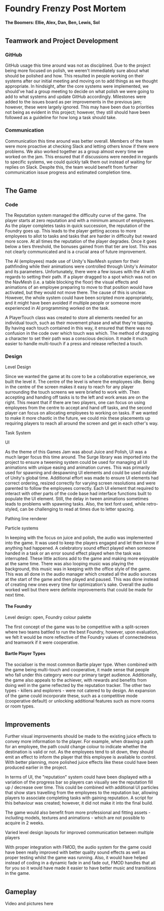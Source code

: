 # Foundry Frenzy Post Mortem

#### The Boomers: Ellie, Alex, Dan, Ben, Lewis, Sol

#
## Teamwork and Project Development

### GitHub

GitHub usage this time around was not as disciplined. Due to the project being more focused on polish, we weren't immediately sure about what should be polished and how. This resulted in people working on their systems after our initial meeting and moving on to add things as we thought appropriate. In hindsight, after the core systems were implemented, we should've had a group meeting to decide on what polish we were going to add to what systems and update GitHub accordingly. Milestones were added to the issues board as per improvements in the previous jam; however, these were largely ignored. This may have been due to priorities not being as evident in this project; however, they still should have been followed as a guideline for how long a task should take. 

### Communication

Communication this time around was better overall. Members of the team were more proactive at checking Slack and letting others know if there were problems. We also worked together as a group almost every time we worked on the jam. This ensured that if discussions were needed in regards to specific systems, we could quickly talk them out instead of waiting for replies on Slack. Despite this, the team would benefit from further communication issue progress and estimated completion time.

#
## The Game

### Code

The Reputation system managed the difficulty curve of the game. The player starts at zero reputation and with a minimum amount of employees. As the player completes tasks in quick succession, the reputation of the Foundry goes up. This leads to the player getting access to more employees to allot to tasks and tasks that are harder in difficulty but reward more score. At all times the reputation of the player degrades. Once it goes below a tiers threshold, the bonuses gained from that tier are lost. This was not clearly communicated and is a crucial area of future improvement.

The AI (employees) made use of Unity's NavMesh system for their pathfinding while their animations were controlled through Unity's Animator and its parameters. Unfortunately, there were a few issues with the AI with regards to setting their path. If a player dragged to a spot which was not on the NavMesh (i.e. a table blocking the floor) the visual effects and animations of an employee preparing to move to that position would have activated, but they would not move there. The cause of this is unclear. However, the whole system could have been scripted more appropriately, and it might have been avoided if multiple people or someone more experienced in AI programming worked on the task.

A PlayerTouch class was created to store all elements needed for an individual touch, such as their movement phase and what they're tapping. By having each touch contained in this way, it ensured that there was no confusion in the code over which touch was which. The method of dragging a character to set their path was a conscious decision. It made it much easier to handle multi-touch if a press and release reflected a touch.

### Design

Level Design

Since we wanted the game at its core to be a collaborative experience, we built the level it. The centre of the level is where the employees idle. Being in the centre of the screen makes it easy to reach for any player surrounding the touch screens we were briefed to work with. Then accepting and handing off tasks is to the left and work areas are on the right. This meant that if there are two players, one can focus on using employees from the centre to accept and hand off tasks, and the second player can focus on allocating employees to working on tasks. If we wanted to make it more chaotic in the future, we could mix these placements up requiring players to reach all around the screen and get in each other's way. 

Task System

UI

As the theme of this Games Jam was about Juice and Polish, UI was a much larger focus this time around. The Surge library was imported into the project to ensure a tweening system could be used for managing all UI animations with unique easing and animation curves. This was primarily used for spawning and despawning UI elements and could be used outside of Unity's global time. Additional effort was made to ensure UI elements had correct ordering, resized correctly for varying screen resolutions and were parented to follow the employees correctly. Each UI element that required to interact with other parts of the code base had interface functions built to populate the UI element. Still, the delay in tween animations sometimes leads to problems with spawning tasks. Also, the text font used, while retro-styled, can be challenging to read at times due to letter spacing. 

Pathing line renderer

Particle systems

In keeping with the focus on juice and polish, the audio was implemented into the game. It was used to keep the players engaged and let them know if anything had happened. A celebratory sound effect played when someone handed in a task or an error sound effect played when the task was interrupted. These little actions add to the game and making more enjoyable at the same time. There was also looping music was playing the background, this music was in keeping with the office style of the game. This was all done in the audio manager which created all the audio sources at the start of the game and then played and paused. This was done instead of creating new ones every time for optimization's sake. Overall the audio worked well but there were definite improvements that could be made for next time.


#### The Foundry

Level design: open, Foundry colour palette

The first concept of the game was to be competitive with a split-screen where two teams battled to run the best Foundry, however, upon evaluation, we felt it would be more reflective of the Foundry values of connectedness and teamwork if it were cooperative.

#### Bartle Player Types

The socialiser is the most common Bartle player type. When combined with the game being multi-touch and cooperative, it made sense that people who fall under this category were our primary target audience. Additionally, the game also appeals to the achiever, with rewards and benefits from doing well in the game reflected by the reputation tracker. The other two types - killers and explorers - were not catered to by design. An expansion of the game could incorporate these, such as a competitive mode (cooperative default) or unlocking additional features such as more rooms or room types.

#
## Improvements

Further visual improvements should be made to the existing juice effects to convey more information to the player. For example, when drawing a path for an employee, the path could change colour to indicate whether the destination is valid or not. As the employees tend to sit down, they should emit an effect to inform the player that this employee is available to control. With better planning, more polished juice effects like these could have been produced earlier in the project.

In terms of UI, the "reputation" system could have been displayed with a variation of the progress bar so players can visually see the reputation fill up / decrease over time. This could be combined with additional UI particles that show stars travelling from the employees to the reputation bar, allowing players to associate completing tasks with gaining reputation. A script for this behaviour was created; however, it did not make it into the final build.

The game would also benefit from more professional and fitting assets - including models, textures and animations - which are not possible to acquire in 2 weeks.

Varied level design layouts for improved communication between multiple players

With proper integration with FMOD, the audio system for the game could have been really improved with better quality sound effects as well as proper testing whilst the game was running. Also, it would have helped instead of coding in a dynamic fade in and fade out, FMOD handles that all for you so it would have made it easier to have better music and transitions in the game.

#
## Gameplay

Video and pictures here
